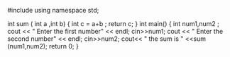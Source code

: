 #include<iostream>
using namespace std;

int sum ( int a ,int b) {
int c = a+b ;
return c;
}
int main() {
int num1,num2 ;
cout << " Enter the first number" << endl;
cin>>num1;
cout << " Enter the second number" << endl;
cin>>num2;
    cout<< " the sum is " <<sum (num1,num2);
    return 0;
}
